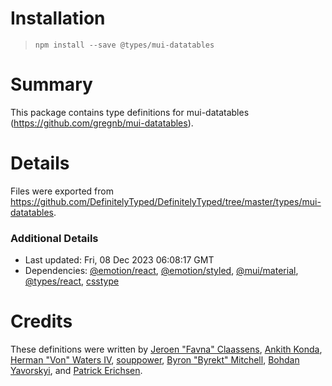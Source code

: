 # Installation
> `npm install --save @types/mui-datatables`

# Summary
This package contains type definitions for mui-datatables (https://github.com/gregnb/mui-datatables).

# Details
Files were exported from https://github.com/DefinitelyTyped/DefinitelyTyped/tree/master/types/mui-datatables.

### Additional Details
 * Last updated: Fri, 08 Dec 2023 06:08:17 GMT
 * Dependencies: [@emotion/react](https://npmjs.com/package/@emotion/react), [@emotion/styled](https://npmjs.com/package/@emotion/styled), [@mui/material](https://npmjs.com/package/@mui/material), [@types/react](https://npmjs.com/package/@types/react), [csstype](https://npmjs.com/package/csstype)

# Credits
These definitions were written by [Jeroen "Favna" Claassens](https://github.com/favna), [Ankith Konda](https://github.com/ankithkonda), [Herman "Von" Waters IV](https://github.com/hwatersiv), [souppower](https://github.com/souppower), [Byron "Byrekt" Mitchell](https://github.com/byrekt), [Bohdan Yavorskyi](https://github.com/BohdanYavorskyi), and [Patrick Erichsen](https://github.com/Patrick-Erichsen).

